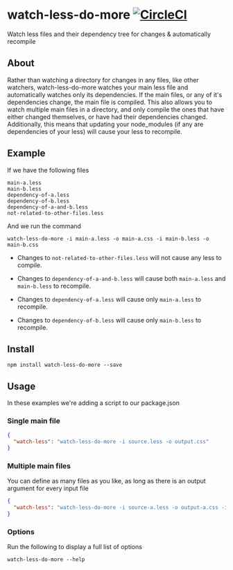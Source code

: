 # watch-less-do-more [![CircleCI](https://circleci.com/gh/JakeSidSmith/watch-less-do-more.svg?style=svg)](https://circleci.com/gh/JakeSidSmith/watch-less-do-more)

Watch less files and their dependency tree for changes & automatically recompile

## About

Rather than watching a directory for changes in any files, like other watchers, watch-less-do-more watches your main less file and automatically watches only its dependencies. If the main files, or any of it's dependencies change, the main file is compiled. This also allows you to watch multiple main files in a directory, and only compile the ones that have either changed themselves, or have had their dependencies changed. Additionally, this means that updating your node_modules (if any are dependencies of your less) will cause your less to recompile.

## Example

If we have the following files

```
main-a.less
main-b.less
dependency-of-a.less
dependency-of-b.less
dependency-of-a-and-b.less
not-related-to-other-files.less
```

And we run the command

```shell
watch-less-do-more -i main-a.less -o main-a.css -i main-b.less -o main-b.css
```

* Changes to `not-related-to-other-files.less` will not cause any less to compile.

* Changes to `dependency-of-a-and-b.less` will cause both `main-a.less` and `main-b.less` to recompile.

* Changes to `dependency-of-a.less` will cause only `main-a.less` to recompile.

* Changes to `dependency-of-b.less` will cause only `main-b.less` to recompile.

## Install

```shell
npm install watch-less-do-more --save
```

## Usage

In these examples we're adding a script to our package.json

### Single main file

```json
{
  "watch-less": "watch-less-do-more -i source.less -o output.css"
}
```

### Multiple main files

You can define as many files as you like, as long as there is an output argument for every input file

```json
{
  "watch-less": "watch-less-do-more -i source-a.less -o output-a.css -i source-b.less -o output-b.css"
}
```

### Options

Run the following to display a full list of options

```shell
watch-less-do-more --help
```
